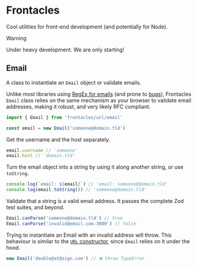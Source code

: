 # Frontacles

Cool utilities for front-end development (and potentially for Node).

> [!WARNING]  
> Under heavy development. We are only starting!

## Email

A class to instantiate an `Email` object or validate emails.

Unlike most libraries using [RegEx for emails](https://github.com/colinhacks/zod/blob/e2b9a5f9ac67d13ada61cd8e4b1385eb850c7592/src/types.ts#L648-L663) (and prone to [bugs](https://github.com/colinhacks/zod/issues/3913)), Frontacles `Email` class relies on the same mechanism as your browser to validate email addresses, making it robust, and very likely RFC compliant.

```js
import { Email } from 'frontacles/url/email'

const email = new Email('someone@domain.tld')
```

Get the username and the host separately.

```js
email.username // 'someone'
email.host // 'domain.tld'
```

Turn the email object into a string by using it along another string, or use `toString`.

```js
console.log(`email: ${email}`) // 'email: someone@domain.tld'
console.log(email.toString()) // 'someone@domain.tld'
```

Validate that a string is a valid email address. It passes the complete Zod test suites, and beyond.

```js
Email.canParse('someone@domain.tld') // true
Email.canParse('invalid@email.com:3000') // false
```

Trying to instantiate an Email with an invalid address will throw. This behaviour is similar to the [`URL` constructor](https://developer.mozilla.org/en-US/docs/Web/API/URL/URL), since `Email` relies on it under the hood.

```js
new Email('double@at@sign.com') // ❌ throw TypeError
```
